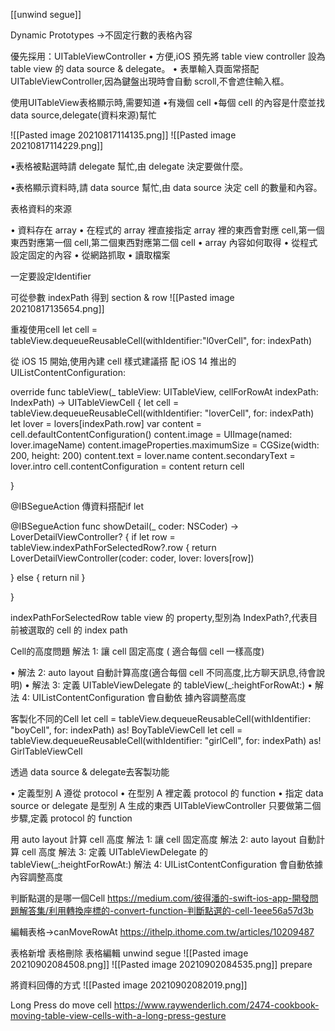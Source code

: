 [[unwind segue]]

Dynamic Prototypes ->不固定行數的表格內容

優先採用：UITableViewController
• 方便,iOS 預先將 table view controller 設為 table view 的 data source & delegate。
• 表單輸入頁面常搭配UITableViewController,因為鍵盤出現時會自動 scroll,不會遮住輸入框。

使用UITableView表格顯示時,需要知道
•有幾個 cell
•每個 cell 的內容是什麼並找 data source,delegate(資料來源)幫忙

![[Pasted image 20210817114135.png]]
![[Pasted image 20210817114229.png]]

•表格被點選時請 delegate 幫忙,由 delegate 決定要做什麼。

•表格顯示資料時,請 data source 幫忙,由 data source 決定
cell 的數量和內容。


表格資料的來源

• 資料存在 array
• 在程式的 array 裡直接指定
array 裡的東⻄會對應 cell,第一個東⻄對應第一個
cell,第二個東⻄對應第二個 cell
• array 內容如何取得
• 從程式設定固定的內容
• 從網路抓取
• 讀取檔案


一定要設定Identifier

可從參數 indexPath 得到 section & row
![[Pasted image 20210817135654.png]]

重複使用cell
let cell = tableView.dequeueReusableCell(withIdentifier:"l0verCell", for: indexPath)


從 iOS 15 開始,使用內建 cell 樣式建議搭
配 iOS 14 推出的UIListContentConfiguration:

override func tableView(_ tableView: UITableView, cellForRowAt indexPath:
IndexPath) -> UITableViewCell {
let cell = tableView.dequeueReusableCell(withIdentifier:
"loverCell", for: indexPath)
let lover = lovers[indexPath.row]
var content = cell.defaultContentConfiguration()
content.image = UIImage(named: lover.imageName)
content.imageProperties.maximumSize = CGSize(width: 200, height:
200)
content.text = lover.name
content.secondaryText = lover.intro
cell.contentConfiguration = content
return cell

}

@IBSegueAction 傳資料搭配if let

@IBSegueAction func showDetail(_ coder: NSCoder) -> LoverDetailViewController? {
if let row = tableView.indexPathForSelectedRow?.row {
	return LoverDetailViewController(coder: coder, lover: lovers[row])

} else {
	return nil
	}

}

indexPathForSelectedRow
table view 的 property,型別為 IndexPath?,代表目前被選取的 cell 的 index path


Cell的高度問題
解法 1: 讓 cell 固定高度 ( 適合每個 cell 一樣高度)

• 解法 2: auto layout 自動計算高度(適合每個 cell
不同高度,比方聊天訊息,待會說明)
• 解法 3: 定義 UITableViewDelegate 的
tableView(_:heightForRowAt:)
• 解法 4: UIListContentConfiguration 會自動依
據內容調整高度


客製化不同的Cell 
let cell = tableView.dequeueReusableCell(withIdentifier: "boyCell", for: indexPath) as!
BoyTableViewCell
let cell = tableView.dequeueReusableCell(withIdentifier: "girlCell", for: indexPath) as!
GirlTableViewCell

透過 data source & delegate去客製功能

• 定義型別 A 遵從 protocol
• 在型別 A 裡定義 protocol 的 function
• 指定 data source or delegate 是型別 A 生成的東⻄
UITableViewController 只要做第二個步驟,定義 protocol 的 function

用 auto layout 計算 cell 高度
解法 1: 讓 cell 固定高度
解法 2: auto layout 自動計算 cell 高度
解法 3: 定義 UITableViewDelegate 的tableView(_:heightForRowAt:)
解法 4: UIListContentConfiguration 會自動依據內容調整高度

判斷點選的是哪一個Cell
https://medium.com/彼得潘的-swift-ios-app-開發問題解答集/利用轉換座標的-convert-function-判斷點選的-cell-1eee56a57d3b


編輯表格->canMoveRowAt
https://ithelp.ithome.com.tw/articles/10209487


表格新增
表格刪除
表格編輯
unwind segue
	![[Pasted image 20210902084508.png]]
	![[Pasted image 20210902084535.png]]
prepare

將資料回傳的方式
![[Pasted image 20210902082019.png]]


Long Press do move cell
https://www.raywenderlich.com/2474-cookbook-moving-table-view-cells-with-a-long-press-gesture
